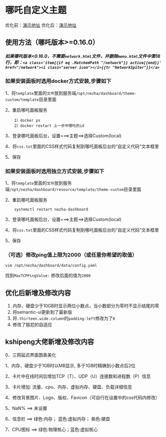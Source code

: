 # 哪吒自定义主题

优化前：[演示地址](https://tz.isgo.win)
优化后：[演示地址]([https://tz.isgo.win](http://66.181.33.108:28008/))

## 使用方法（哪吒版本>=0.16.0）
##### 如果哪吒版本<0.16.0，不需要`network.html`文件，并删除`menu.html`文件中第18行，即：`<a class='item{{if eq .MatchedPath "/network"}} active{{end}}' href="/network"><i class="server icon"></i>{{tr "NetworkSpiter"}}</a>`
### 如果安装面板时选用docker方式安装,步骤如下
1、将```template```里面的```文件```放到服务端```/opt/nezha/dashboard/theme-custom/template```目录里面

2、重启哪吒面板服务
```
    1）docker ps
    2）docker restart 上一步中哪吒的id
```

3、登录哪吒面板后台，设置===>主题==>选择Custom(local)

4、将```css.txt```里面的CSS样式代码复制到哪吒面板后台的“自定义代码”文本框里

5、保存

### 如果安装面板时选用独立方式安装,步骤如下
1、将```template```里面的```文件```放到服务端```/opt/nezha/dashboard/resource/template/theme-custom```目录里面

2、重启哪吒面板服务
```
    systemctl restart nezha-dashboard
```

3、登录哪吒面板后台，设置===>主题==>选择Custom(local)

4、将```css.txt```里面的CSS样式代码复制到哪吒面板后台的“自定义代码”文本框里

5、保存

### （可选）修改ping值上限为2000（或任意你希望的取值）
```
vim /opt/nezha/dashboard/data/config.yaml
```
找到`MaxTCPPingValue:` 修改后面的值为`2000`

## 优化后新增及修改内容
1. 内存、硬盘少于10GB时显示两位小数点，当小数部分为零时不显示结尾的零
2. 将semantic-ui更新到了最新版
3. 将`.thirteen.wide.column`的`padding-left`修改为了`0`
4. 修改了尴尬的自适应

## kshipeng大佬新增及修改内容
0、三网延迟界面图表美化

1、内存、硬盘少于1GB时以MB显示, 多于1GB时精确到小数点后2位

2、卡片中在线时间后增加TCP（T）、UDP（U）连接数和进程数（P）信息

3、卡片增加: 流量、cpu、内存、虚拟内存、硬盘、负载详细信息

4、修改背景图片、Logo、版权、Favicon（可自行在设置中的css代码内修改）

5、NaN% ==> 未设置

6、信息栏 ==> 绿色:内存； 蓝色:虚拟内存； 紫色:硬盘

7、CPU图标 ==> 绿色:物理核心；蓝色:虚拟核心





